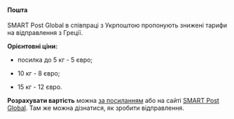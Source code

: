 #### Пошта

SMART Post Global в співпраці з Укрпоштою пропонують знижені тарифи на відправлення з Греції.

**Орієнтовні ціни:**

- посилка до 5 кг - 5 євро;

- 10 кг - 8 євро;

- 15 кг - 12 євро.

**Розрахувати вартість** можна [за посиланням](https://ukrposhta.smartpost.global/ru/greece-smartpost#how) або на сайті [SMART Post Global](https://smartpost.global/ua/rates/greece-smartpost?to=ukrposhta). Там же можна дізнатися, як зробити відправлення.

